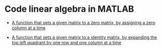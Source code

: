 # Code linear algebra in MATLAB
- [A function that sets a given matrix to a zero matrix, by assigning a zero column at a time](ZeroMatrix_unb.m)

- [A function that sets a given matrix to a identity matrix, by expanding the top left quadrant by one row and one column at a time](Set_to_identity_unb.m)
